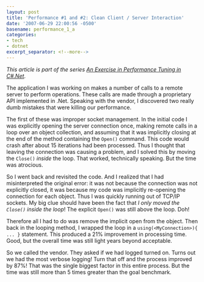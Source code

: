 ```yaml
---
layout: post
title: 'Performance #1 and #2: Clean Client / Server Interaction'
date: '2007-06-29 22:00:56 -0500'
basename: performance_1_a
categories:
- tech
- dotnet
excerpt_separator: <!--more-->
---
```


_This article is part of the series <a
href="/archives/2007/06/an_exercise_in">An Exercise in Performance Tuning
in C#.Net</a>_.

The application I was working on makes a number of calls to a remote server to
perform operations. These calls are made through a proprietary API implemented
in .Net. Speaking with the vendor, I discovered two really dumb mistakes that
were killing our performance.

<!--more-->

The first of these was improper socket management. In the initial code I was
explicitly opening the server connection once, making remote calls in a loop
over an object collection, and assuming that it was implicitly closing at the
end of the method containing the `Open()` command. This code would crash after
about 15 iterations had been processed. Thus I thought that leaving the
connection was causing a problem, and I solved this by moving the `Close()`
_inside_ the loop. That worked, technically speaking. But the time was
atrocious.

So I went back and revisited the code. And I realized that I had misinterpreted
the original error: it was not because the connection was not explicitly closed,
it was because my code was implicitly re-opening the connection for each object.
Thus I was quickly running out of TCP/IP sockets. My big clue should have been
the fact that _I only moved the `Close()` inside the loop_! The explicit
`Open()` was still above the loop. Doh!

Therefore all I had to do was remove the implicit open from the object. Then
back in the looping method, I wrapped the loop in a
`using(<MyConnection>){ ... }` statement. This produced a 21% improvement
in processing time. Good, but the overall time was still light years beyond
acceptable.

So we called the vendor. They asked if we had logged turned on. Turns out we had
the most verbose logging! Turn that off and the process improved by 87%! That
was the single biggest factor in this entire process. But the time was still
more than 5 times greater than the goal benchmark.
